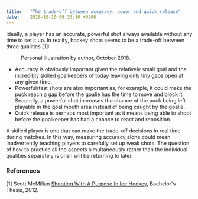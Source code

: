 ```yaml
---
title:   "The trade-off between accuracy, power and quick release"
date:    2018-10-10 09:33:10 +0200
---
```

Ideally, a player has an accurate, powerful shot always available without
any time to set it up. In reality, hockey shots seems to be a trade-off
between three qualities [1]:

<figure>
  <img src="{{ site.url }}{{ site.baseurl }}/assets/images/trade-off-accuracy-power-quick-release.png"
       alt="">
  <figcaption>
    Personal illustration by author, October 2018.
  </figcaption>
</figure>

* Accuracy is obviously important given the relatively small goal and the
  incredibly skilled goalkeepers of today leaving only tiny gaps open at
  any given time.
* Powerful/fast shots are also important as, for example, it could make the
  puck reach a gap before the goalie has the time to move and block it.
  Secondly, a powerful shot increases the chance of the puck being left
  playable in the goal mouth area instead of being caught by the goalie.
* Quick release is perhaps most important as it means being able to shoot
  before the goalkeeper has had a chance to react and reposition.

A skilled player is one that can make the trade-off decisions in real time
during matches. In this way, measuring accuracy alone could mean inadvertently
teaching players to carefully set up weak shots. The question of how to
practice all the aspects simultaneously rather than the individual qualities
separately is one I will be returning to later.


### References
[1] Scott McMillan [Shooting With A Purpose In Ice
Hockey](https://www.theseus.fi/bitstream/handle/10024/54090/Bachelor%20Thesis%20%20McMillan.pdf?sequence),
Bachelor's Thesis, 2012.
